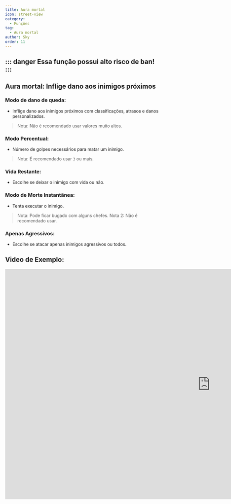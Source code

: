 ```yaml
---
title: Aura mortal
icon: street-view
category:
  - Funções
tag:
  - Aura mortal
author: Sky
order: 11
---
```


::: danger Essa função possui alto risco de ban!
:::
---
## Aura mortal: Inflige dano aos inimigos próximos
### Modo de dano de queda:
- Inflige dano aos inimigos próximos com classificações, atrasos e danos personalizados.
> Nota: Não é recomendado usar valores muito altos.
### Modo Percentual:
- Número de golpes necessários para matar um inimigo.
> Nota: É recomendado usar `3` ou mais.
### Vida Restante:
- Escolhe se deixar o inimigo com vida ou não.
### Modo de Morte Instantânea:
- Tenta executar o inimigo.
> Nota: Pode ficar bugado com alguns chefes.
> Nota 2: Não é recomendado usar.
### Apenas Agressivos:
- Escolhe se atacar apenas inimigos agressivos ou todos.

## Video de Exemplo:

<div class="iframe-container"><iframe width="1328" height="747" src="https://www.youtube.com/embed/NiAh00VBy-w?list=PL5eI1Tb64p56g27qfYk7VuFTz4FK6YrKa" title="Korepi - Kill Aura" frameborder="0" allow="accelerometer; autoplay; clipboard-write; encrypted-media; gyroscope; picture-in-picture; web-share" referrerpolicy="strict-origin-when-cross-origin" allowfullscreen></iframe></div>




